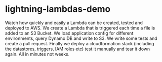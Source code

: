 # lightning-lambdas-demo

Watch how quickly and easily a Lambda can be created, tested and deployed to AWS. We create a Lambda that is triggered each time a file is added to an S3 Bucket. We load application config for different environments, query Dynamo DB and write to S3. We write some tests and create a pull request. Finally we deploy a cloudformation stack (including the datastores, triggers, IAM roles etc) test it manually and tear it down again. All in minutes not weeks.
